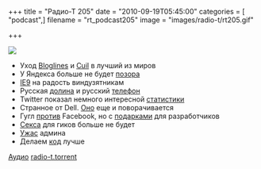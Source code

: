 +++
title = "Радио-Т 205"
date = "2010-09-19T05:45:00"
categories = [ "podcast",]
filename = "rt_podcast205"
image = "images/radio-t/rt205.gif"

+++

![](https://radio-t.com/images/radio-t/rt205.gif)

- Уход [Bloglines](http://mashable.com/2010/09/11/bloglines-discontinued/) и [Cuil](http://techcrunch.com/2010/09/17/cuil-goes-down-and-we-hear-its-down-for-good/) в лучший из миров
- У Яндекса больше не будет [позора](http://internetno.net/2010/09/16/yandex-icq-2/)
- [IE9](http://mashable.com/2010/09/15/internet-explorer-9-has-arrived/) на радость виндузятникам
- Русская [долина](http://techcrunch.com/2010/09/12/can-russia-build-a-silicon-valley/) и русский [телефон](http://habrahabr.ru/blogs/android/104122/)
- Twitter показал немного интересной [статистики](http://techcrunch.com/2010/09/17/twitter-seeing-6-billion-api-calls-per-day-70k-per-second/)
- Странное от Dell. [Оно](http://www.engadget.com/2010/09/16/dell-inspiron-duo-touched-for-the-very-first-time/) еще и поворачивается
- Гугл [против](http://habrahabr.ru/blogs/social_networks/104371/) Facebook, но с [подарками](http://habrahabr.ru/blogs/google/104357/) для разработчиков
- [Секса](http://www.readwriteweb.com/archives/craigslist_shuts_down_sex_ads_for_good.php) для гиков больше не будет
- [Ужас](http://www.readwriteweb.com/enterprise/2010/09/it-disasters-what-was-your-big.php) админа
- Делаем [код](http://java.dzone.com/news/my-top-3-advices-make-better) лучше

[Аудио](https://archive.rucast.net/radio-t/media/rt_podcast205.mp3)
[radio-t.torrent](http://www.radio-t.com/torrents/rt_podcast205.mp3.torrent)
<audio src="https://archive.rucast.net/radio-t/media/rt_podcast205.mp3" preload="none"></audio>

